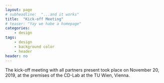 ```yaml
---
layout: page
# subheadline:  "...and it works"
title:  "Kick-off Meeting"
# teaser: "Yay we habe a homepage"
categories:
    - design
tags:
    - design
    - background color
    - header
header: no
---
```

The kick-off meeting with all partners present took place on November 20, 2019, at the premises of the CD-Lab at the TU Wien, Vienna.


<!--
~~~
header: no
~~~
### All Header-Styles
{: .t60 }
{% include list-posts tag='header' %}-->
